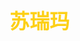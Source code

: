 ## <font color = #FDD017 face =kaiti size = 6>苏瑞玛</font>

<!--stackedit_data:
eyJoaXN0b3J5IjpbNzk5NTAxMjM2LDE2MTIxMjE4NjJdfQ==
-->
